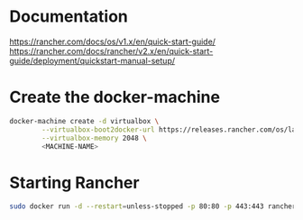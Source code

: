 # Documentation

https://rancher.com/docs/os/v1.x/en/quick-start-guide/
https://rancher.com/docs/rancher/v2.x/en/quick-start-guide/deployment/quickstart-manual-setup/

# Create the docker-machine

```bash
docker-machine create -d virtualbox \
        --virtualbox-boot2docker-url https://releases.rancher.com/os/latest/rancheros.iso \
        --virtualbox-memory 2048 \
        <MACHINE-NAME>
```

# Starting Rancher

```bash
sudo docker run -d --restart=unless-stopped -p 80:80 -p 443:443 rancher/rancher
```
